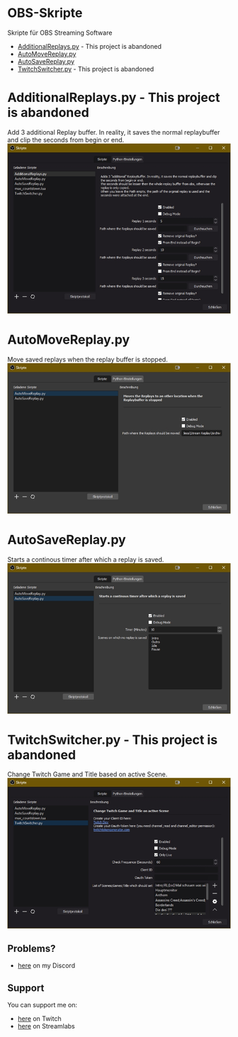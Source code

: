 # OBS-Skripte
Skripte für OBS Streaming Software

 - [AdditionalReplays.py](#additionalreplayspy---this-project-is-abandoned) - This project is abandoned
 - [AutoMoveReplay.py](#automovereplaypy)
 - [AutoSaveReplay.py](#autosavereplaypy)
 - [TwitchSwitcher.py](#twitchswitcherpy---this-project-is-abandoned) - This project is abandoned

# AdditionalReplays.py - This project is abandoned
Add 3 additional Replay buffer. In reality, it saves the normal replaybuffer and clip the seconds from begin or end.  
![Settings Image](Images/AdditionalReplays.jpg)

# AutoMoveReplay.py
Move saved replays when the replay buffer is stopped.  
![Settings Image](Images/AutoMoveReplay.jpg)

# AutoSaveReplay.py
Starts a continous timer after which a replay is saved.  
![Settings Image](Images/AutoSaveReplay.jpg)

# TwitchSwitcher.py - This project is abandoned
Change Twitch Game and Title based on active Scene.  
![Settings Image](Images/TwitchSwitcher.jpg)

## Problems?
 - [here](http://discord.bootscreen.net) on my Discord

## Support
You can support me on:
 - [here](http://twitch.bootscreen.net) on Twitch
 - [here](http://donation.bootscreen.net) on Streamlabs

<!--stackedit_data:
eyJoaXN0b3J5IjpbLTE1NjUwNzIyNjcsLTc3MDQyNjM5LC0xMT
YyNTc3NDYxLDEyNjk4MzU3MDEsLTExNjI1Nzc0NjFdfQ==
-->
